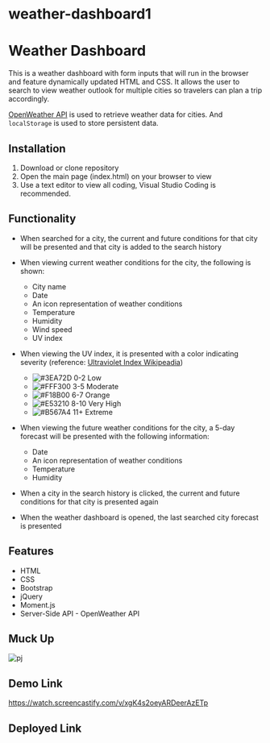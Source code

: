 # weather-dashboard1
# Weather Dashboard

This is a weather dashboard with form inputs that will run in the browser and feature dynamically updated HTML and CSS. It allows the user to search to view weather outlook for multiple cities so travelers can plan a trip accordingly.

[OpenWeather API](https://openweathermap.org/api) is used to retrieve weather data for cities. And `localStorage` is used to store persistent data.

## Installation

1. Download or clone repository
2. Open the main page (index.html) on your browser to view
3. Use a text editor to view all coding, Visual Studio Coding is recommended.

## Functionality

* When searched for a city, the current and future conditions for that city will be presented and that city is added to the search history
  
* When viewing current weather conditions for the city, the following is shown:
  * City name
  * Date
  * An icon representation of weather conditions
  * Temperature
  * Humidity
  * Wind speed
  * UV index
  
* When viewing the UV index, it is presented with a color indicating severity (reference: [Ultraviolet Index Wikipeadia](https://en.wikipedia.org/wiki/Ultraviolet_index#:~:text=A%20UV%20index%20reading%20of,broad%20spectrum%20SPF%2030%2B%20sunscreen.&text=A%20UV%20index%20reading%20of%206%20to%207%20means%20high,harm%20from%20unprotected%20sun%20exposure.))
  * ![#3EA72D](https://via.placeholder.com/15/3EA72D/000000?text=+) 0-2 Low
  * ![#FFF300](https://via.placeholder.com/15/FFF300/000000?text=+) 3-5 Moderate
  * ![#F18B00](https://via.placeholder.com/15/F18B00/000000?text=+) 6-7 Orange
  * ![#E53210](https://via.placeholder.com/15/E53210/000000?text=+) 8-10 Very High
  * ![#B567A4](https://via.placeholder.com/15/B567A4/000000?text=+) 11+ Extreme
  
* When viewing the future weather conditions for the city, a 5-day forecast will be presented with the following information:
  * Date
  * An icon representation of weather conditions
  * Temperature
  * Humidity
  
* When a city in the search history is clicked, the current and future conditions for that city is presented again
* When the weather dashboard is opened, the last searched city forecast is presented
  
## Features

* HTML
* CSS
* Bootstrap
* jQuery
* Moment.js
* Server-Side API - OpenWeather API

## Muck Up
![pj](https://user-images.githubusercontent.com/87342751/153477899-e4d1859d-3cb9-47ff-bbc8-14851cb32c53.PNG)

## Demo Link
https://watch.screencastify.com/v/xgK4s2oeyARDeerAzETp

## Deployed Link



